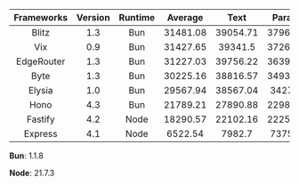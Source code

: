 | Frameworks | Version | Runtime | Average | Text | Params | DB Query |
| :---: | :---: | :---: | :---: | :---: | :---: | :---: |
| Blitz | 1.3 | Bun | 31481.08 | 39054.71 | 37960.12 | 17428.41 |
| Vix | 0.9 | Bun | 31427.65 | 39341.5 | 37267.56 | 17673.88 |
| EdgeRouter | 1.3 | Bun | 31227.03 | 39756.22 | 36394.08 | 17530.78 |
| Byte | 1.3 | Bun | 30225.16 | 38816.57 | 34937.73 | 16921.18 |
| Elysia | 1.0 | Bun | 29567.94 | 38567.04 | 34272.3 | 15864.48 |
| Hono | 4.3 | Bun | 21789.21 | 27890.88 | 22986.29 | 14490.46 |
| Fastify | 4.2 | Node | 18290.57 | 22102.16 | 22251.68 | 10517.87 |
| Express | 4.1 | Node | 6522.54 | 7982.7 | 7375.02 | 4209.89 |

**Bun**: 1.1.8

**Node**: 21.7.3
